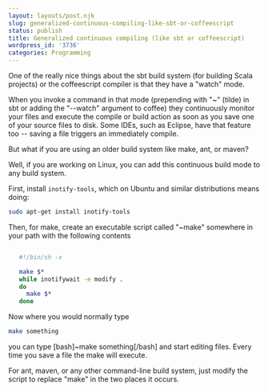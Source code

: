 ```yaml
---
layout: layouts/post.njk
slug: generalized-continuous-compiling-like-sbt-or-coffeescript
status: publish
title: Generalized continuous compiling (like sbt or coffeescript)
wordpress_id: '3736'
categories: Programming
---
```


One of the really nice things about the sbt build system (for building Scala projects) or the coffeescript compiler is that they have a "watch" mode.

When you invoke a command in that mode (prepending with "~" (tilde) in sbt or adding the "--watch" argument to coffee) they continuously monitor your files and execute the compile or build action as soon as you save one of your source files to disk.  Some IDEs, such as Eclipse, have that feature too -- saving a file triggers an immediately compile.

But what if you are using an older build system like make, ant, or maven?

Well, if you are working on Linux, you can add this continuous build mode to any build system.

First, install `inotify-tools`, which on Ubuntu and similar distributions means doing:

```bash
sudo apt-get install inotify-tools
```


Then, for make, create an executable script called "~make" somewhere in your path with the following contents

```bash

   #!/bin/sh -x

   make $*
   while inotifywait -e modify .
   do
     make $*
   done

```


Now where you would normally type 
```bash
make something
```
 you can type [bash]~make something[/bash] and start editing files.  Every time you save a file the make will execute.

For ant, maven, or any other command-line build system, just modify the script to replace "make" in the two places it occurs.



